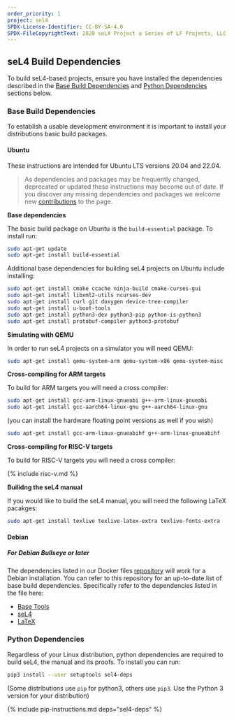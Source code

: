```yaml
---
order_priority: 1
project: sel4
SPDX-License-Identifier: CC-BY-SA-4.0
SPDX-FileCopyrightText: 2020 seL4 Project a Series of LF Projects, LLC.
---
```


## seL4 Build Dependencies

To build seL4-based projects, ensure you have installed the dependencies described in the [Base Build Dependencies](#base-build-dependencies) and [Python Dependencies](#python-dependencies) sections below.

### Base Build Dependencies

To establish a usable development environment it is important to install your distributions basic build packages.

#### Ubuntu

These instructions are intended for Ubuntu LTS versions 20.04 and 22.04.

> As dependencies and packages may be frequently changed, deprecated or updated these instructions may become out of date. If you discover any missing dependencies and packages we welcome new [contributions](https://docs.sel4.systems/DocsContributing) to the page.

**Base dependencies**

The basic build package on Ubuntu is the `build-essential` package. To install run:

```sh
sudo apt-get update
sudo apt-get install build-essential
```

Additional base dependencies for building seL4 projects on Ubuntu include installing:

```sh
sudo apt-get install cmake ccache ninja-build cmake-curses-gui
sudo apt-get install libxml2-utils ncurses-dev
sudo apt-get install curl git doxygen device-tree-compiler
sudo apt-get install u-boot-tools
sudo apt-get install python3-dev python3-pip python-is-python3
sudo apt-get install protobuf-compiler python3-protobuf
```

**Simulating with QEMU**

In order to run seL4 projects on a simulator you will need QEMU:

```sh
sudo apt-get install qemu-system-arm qemu-system-x86 qemu-system-misc
```

**Cross-compiling for ARM targets**

To build for ARM targets you will need a cross compiler:

```sh
sudo apt-get install gcc-arm-linux-gnueabi g++-arm-linux-gnueabi
sudo apt-get install gcc-aarch64-linux-gnu g++-aarch64-linux-gnu
```

(you can install the hardware floating point versions as well if you wish)

```sh
sudo apt-get install gcc-arm-linux-gnueabihf g++-arm-linux-gnueabihf
```

**Cross-compiling for RISC-V targets**

To build for RISC-V targets you will need a cross compiler:

{% include risc-v.md %}

**Builidng the seL4 manual**

If you would like to build the seL4 manual, you will need the following LaTeX pacakges:

```sh
sudo apt-get install texlive texlive-latex-extra texlive-fonts-extra
```

#### Debian

##### For Debian Bullseye or later

The dependencies listed in our Docker files [repository](https://github.com/seL4/seL4-CAmkES-L4v-dockerfiles) will work for a Debian installation. You can refer to this repository for an up-to-date list of base build dependencies. Specifically refer to the dependencies listed in the file here:

* [Base Tools](https://github.com/seL4/seL4-CAmkES-L4v-dockerfiles/blob/master/scripts/base_tools.sh)
* [seL4](https://github.com/seL4/seL4-CAmkES-L4v-dockerfiles/blob/master/scripts/sel4.sh)
* [LaTeX](https://github.com/seL4/seL4-CAmkES-L4v-dockerfiles/blob/master/scripts/apply-tex.sh)

### Python Dependencies

Regardless of your Linux distribution, python dependencies are required to build seL4, the manual and its proofs. To install you can run:

```sh
pip3 install --user setuptools sel4-deps
```

(Some distributions use `pip` for python3, others use `pip3`.  Use the Python 3 version for your distribution)

{% include pip-instructions.md deps="sel4-deps" %}
